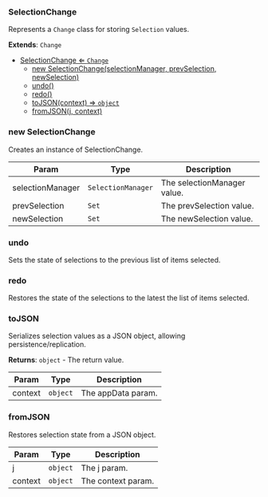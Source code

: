 <a name="SelectionChange"></a>

### SelectionChange 
Represents a `Change` class for storing `Selection` values.


**Extends**: <code>Change</code>  

* [SelectionChange ⇐ <code>Change</code>](#SelectionChange)
    * [new SelectionChange(selectionManager, prevSelection, newSelection)](#new-SelectionChange)
    * [undo()](#undo)
    * [redo()](#redo)
    * [toJSON(context) ⇒ <code>object</code>](#toJSON)
    * [fromJSON(j, context)](#fromJSON)

<a name="new_SelectionChange_new"></a>

### new SelectionChange
Creates an instance of SelectionChange.


| Param | Type | Description |
| --- | --- | --- |
| selectionManager | <code>SelectionManager</code> | The selectionManager value. |
| prevSelection | <code>Set</code> | The prevSelection value. |
| newSelection | <code>Set</code> | The newSelection value. |

<a name="SelectionChange+undo"></a>

### undo
Sets the state of selections to the previous list of items selected.


<a name="SelectionChange+redo"></a>

### redo
Restores the state of the selections to the latest the list of items selected.


<a name="SelectionChange+toJSON"></a>

### toJSON
Serializes selection values as a JSON object, allowing persistence/replication.


**Returns**: <code>object</code> - The return value.  

| Param | Type | Description |
| --- | --- | --- |
| context | <code>object</code> | The appData param. |

<a name="SelectionChange+fromJSON"></a>

### fromJSON
Restores selection state from a JSON object.



| Param | Type | Description |
| --- | --- | --- |
| j | <code>object</code> | The j param. |
| context | <code>object</code> | The context param. |

